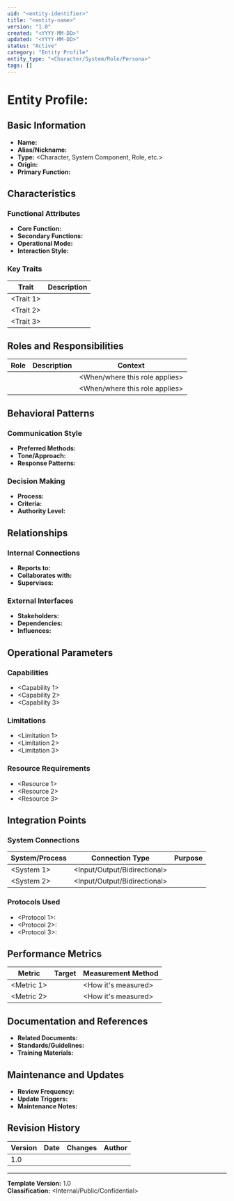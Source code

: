 ```yaml
---
uid: "<entity-identifier>"
title: "<entity-name>"
version: "1.0"
created: "<YYYY-MM-DD>"
updated: "<YYYY-MM-DD>"
status: "Active"
category: "Entity Profile"
entity_type: "<Character/System/Role/Persona>"
tags: []
---
```


# Entity Profile: <Entity Name>

## Basic Information
- **Name:** <Full name or identifier>
- **Alias/Nickname:** <Alternative names>
- **Type:** <Character, System Component, Role, etc.>
- **Origin:** <Where this entity comes from or was created>
- **Primary Function:** <Main purpose or role>

## Characteristics

### Functional Attributes
- **Core Function:** <Primary purpose or responsibility>
- **Secondary Functions:** <Additional roles or capabilities>
- **Operational Mode:** <How this entity typically operates>
- **Interaction Style:** <How this entity communicates or behaves>

### Key Traits
| Trait | Description |
|-------|-------------|
| <Trait 1> | <Detailed description> |
| <Trait 2> | <Detailed description> |
| <Trait 3> | <Detailed description> |

## Roles and Responsibilities
| Role | Description | Context |
|------|-------------|---------|
| <Primary Role> | <Role description> | <When/where this role applies> |
| <Secondary Role> | <Role description> | <When/where this role applies> |

## Behavioral Patterns

### Communication Style
- **Preferred Methods:** <How this entity communicates>
- **Tone/Approach:** <Communication characteristics>
- **Response Patterns:** <Typical ways of responding>

### Decision Making
- **Process:** <How decisions are made>
- **Criteria:** <What influences decisions>
- **Authority Level:** <Scope of decision-making power>

## Relationships

### Internal Connections
- **Reports to:** <Hierarchy or oversight relationships>
- **Collaborates with:** <Peer relationships>
- **Supervises:** <Subordinate relationships>

### External Interfaces
- **Stakeholders:** <External parties this entity interacts with>
- **Dependencies:** <What this entity depends on>
- **Influences:** <What this entity influences>

## Operational Parameters

### Capabilities
- <Capability 1>
- <Capability 2>
- <Capability 3>

### Limitations
- <Limitation 1>
- <Limitation 2>
- <Limitation 3>

### Resource Requirements
- <Resource 1>
- <Resource 2>
- <Resource 3>

## Integration Points

### System Connections
| System/Process | Connection Type | Purpose |
|----------------|-----------------|---------|
| <System 1> | <Input/Output/Bidirectional> | <Purpose of connection> |
| <System 2> | <Input/Output/Bidirectional> | <Purpose of connection> |

### Protocols Used
- <Protocol 1>: <Usage description>
- <Protocol 2>: <Usage description>
- <Protocol 3>: <Usage description>

## Performance Metrics
| Metric | Target | Measurement Method |
|--------|--------|--------------------|
| <Metric 1> | <Target value> | <How it's measured> |
| <Metric 2> | <Target value> | <How it's measured> |

## Documentation and References
- **Related Documents:** <List of related documentation>
- **Standards/Guidelines:** <Applicable standards>
- **Training Materials:** <Training or reference materials>

## Maintenance and Updates
- **Review Frequency:** <How often this profile is reviewed>
- **Update Triggers:** <What conditions require updates>
- **Maintenance Notes:** <Ongoing maintenance requirements>

## Revision History
| Version | Date | Changes | Author |
|---------|------|---------|--------|
| 1.0 | <YYYY-MM-DD> | <Initial profile creation> | <Author> |

---
**Template Version:** 1.0  
**Classification:** <Internal/Public/Confidential>